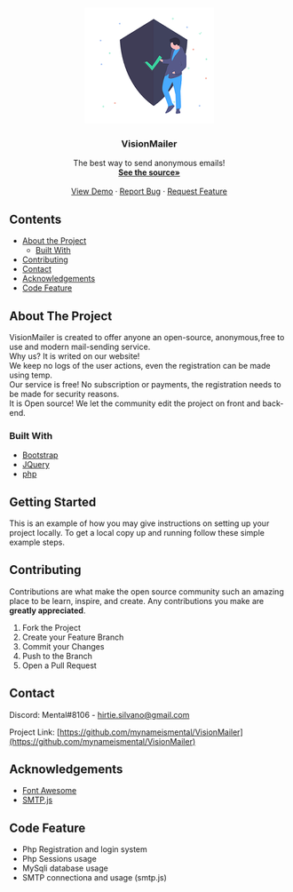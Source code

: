 
<!-- PROJECT LOGO -->
<br />
<p align="center">
  <a href="https://github.com/othneildrew/Best-README-Template">
    <img src="/src/img/Security.png" alt="Logo">
  </a>

  <h3 align="center">VisionMailer</h3>

  <p align="center">
    The best way to send anonymous emails!
    <br />
    <a href="https://github.com/mynameismental/VisionMailer/blob/master/index.php"><strong>See the source»</strong></a>
    <br />
    <br />
    <a href="https://github.com/othneildrew/Best-README-Template">View Demo</a>
    ·
    <a href="https://github.com/mynameismental/VisionMailer/issues">Report Bug</a>
    ·
    <a href="https://github.com/mynameismental/VisionMailer/issues">Request Feature</a>
  </p>
</p>



<!-- TABLE OF CONTENTS -->
## Contents

* [About the Project](#about-the-project)
  * [Built With](#built-with)
* [Contributing](#contributing)
* [Contact](#contact)
* [Acknowledgements](#acknowledgements)
* [Code Feature](#code-feature)



<!-- ABOUT THE PROJECT -->
## About The Project

VisionMailer is created to offer anyone an open-source, anonymous,free to use and modern mail-sending service.  
Why us? It is writed on our website!  
We keep no logs of the user actions, even the registration can be made using temp.  
Our service is free! No subscription or payments, the registration needs to be made for security reasons.  
It is Open source! We let the community edit the project on front and back-end.


### Built With

* [Bootstrap](https://getbootstrap.com)
* [JQuery](https://jquery.com)
* [php](https://www.php.net/)

<!-- GETTING STARTED -->
## Getting Started

This is an example of how you may give instructions on setting up your project locally.
To get a local copy up and running follow these simple example steps.

<!-- CONTRIBUTING -->
## Contributing

Contributions are what make the open source community such an amazing place to be learn, inspire, and create. Any contributions you make are **greatly appreciated**.

1. Fork the Project
2. Create your Feature Branch 
3. Commit your Changes 
4. Push to the Branch
5. Open a Pull Request


<!-- CONTACT -->
## Contact

Discord: Mental#8106 - hirtie.silvano@gmail.com

Project Link: [https://github.com/mynameismental/VisionMailer](https://github.com/mynameismental/VisionMailer)

<!-- ACKNOWLEDGEMENTS -->
## Acknowledgements
* [Font Awesome](https://fontawesome.com)
* [SMTP.js](https://SmtpJS.com)

## Code Feature
* Php Registration and login system
* Php Sessions usage
* MySqli database usage
* SMTP connectiona and usage (smtp.js)
